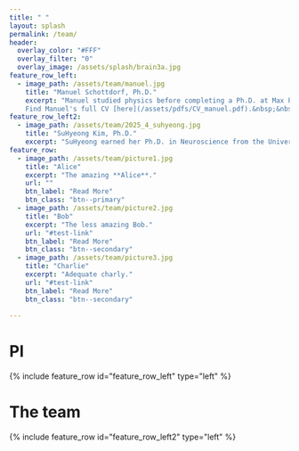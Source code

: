```yaml
---
title: " "
layout: splash
permalink: /team/
header:
  overlay_color: "#FFF"
  overlay_filter: "0"
  overlay_image: /assets/splash/brain3a.jpg
feature_row_left:
  - image_path: /assets/team/manuel.jpg
    title: "Manuel Schottdorf, Ph.D."
    excerpt: "Manuel studied physics before completing a Ph.D. at Max Planck in Germany and a Postdoc at the Princeton Neuroscience Institute. He enjoys developing scientific instrumentation and won numerous awards over the years, among them a Boehringer Ingelheim Fonds PhD Fellowship, an Otto Hahn medal, and a Burroughs Wellcome Fund's Career Award. In addition to science, Manuel's interests include labor rights and he was an organizing committee member for the postdoc union at Princeton.<br/><br/>
    Find Manuel's full CV [here](/assets/pdfs/CV_manuel.pdf).&nbsp;&nbsp;&nbsp;&nbsp;Send Manuel an [e-mail](mailto:maschott-at-udel.edu)."
feature_row_left2:
  - image_path: /assets/team/2025_4_suhyeong.jpg
    title: "SuHyeong Kim, Ph.D."
    excerpt: "SuHyeong earned her Ph.D. in Neuroscience from the University of Delaware, where she was co-advised by Dr. Amy Griffin and Dr. Anna Klintsova. Her doctoral research focused on how developmental alcohol exposure alters cognitive function later in life, using in vivo electrophysiology, immunohistochemistry, and behavioral analysis. Through this work, she developed a growing interest in the complexity of neural circuits involved in memory and decision-making, particularly in how these circuits interact with external sensory inputs such as visual stimuli and perception. Outside the lab, SuHyeong enjoys photography and traveling."
feature_row:
  - image_path: /assets/team/picture1.jpg
    title: "Alice"
    excerpt: "The amazing **Alice**."
    url: ""
    btn_label: "Read More"
    btn_class: "btn--primary"
  - image_path: /assets/team/picture2.jpg
    title: "Bob"
    excerpt: "The less amazing Bob."
    url: "#test-link"
    btn_label: "Read More"
    btn_class: "btn--secondary"
  - image_path: /assets/team/picture3.jpg
    title: "Charlie"
    excerpt: "Adequate charly."
    url: "#test-link"
    btn_label: "Read More"
    btn_class: "btn--secondary"
  
---
```

# PI
{% include feature_row id="feature_row_left" type="left" %}
# The team
{% include feature_row id="feature_row_left2" type="left" %}

<!-- {% include feature_row %} -->

